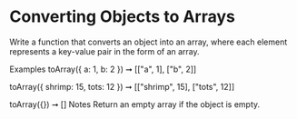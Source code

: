 # Converting Objects to Arrays

Write a function that converts an object into an array, where each element represents a key-value pair in the form of an array.

Examples
toArray({ a: 1, b: 2 }) ➞ [["a", 1], ["b", 2]]

toArray({ shrimp: 15, tots: 12 }) ➞ [["shrimp", 15], ["tots", 12]]

toArray({}) ➞ []
Notes
Return an empty array if the object is empty.
